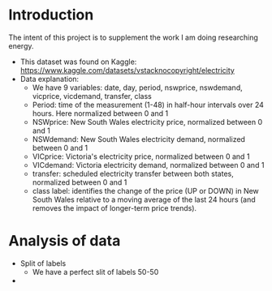 # Introduction

The intent of this project is to supplement the work I am doing researching energy. 

- This dataset was found on Kaggle: https://www.kaggle.com/datasets/vstacknocopyright/electricity
- Data explanation: 
    - We have 9 variables: date, day, period, nswprice, nswdemand, vicprice, vicdemand, transfer, class
    - Period: time of the measurement (1-48) in half-hour intervals over 24 hours. Here normalized between 0 and 1
    - NSWprice: New South Wales electricity price, normalized between 0 and 1
    - NSWdemand: New South Wales electricity demand, normalized between 0 and 1
    - VICprice: Victoria's electricity price, normalized between 0 and 1
    - VICdemand: Victoria electricity demand, normalized between 0 and 1
    - transfer: scheduled electricity transfer between both states, normalized between 0 and 1
    - class label: identifies the change of the price (UP or DOWN) in New South Wales relative to a moving average of the last 24 hours (and removes the impact of longer-term price trends).

# Analysis of data
- Split of labels 
    - We have a perfect slit of labels 50-50 
- 



